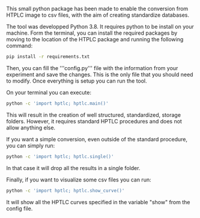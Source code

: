 This small python package has been made to enable the conversion from HTPLC image to csv files, with the aim of creating standardize databases.

The tool was developped Python 3.8. It requires python to be install on your machine.
Form the terminal, you can install the required packages by moving to the location of the HTPLC package and running the following command:

```sh
pip install -r requirements.txt
```

Then, you can fill the '''config.py''' file with the information from your experiment and save the changes. This is the only file that you should need to modify. Once everything is setup you can run the tool.


On your terminal you can execute:
```sh
python -c 'import hptlc; hptlc.main()'
```

This will result in the creation of well structured, standardized, storage folders. However, it requires standard HPTLC procedures and does not allow anything else. 


If you want a simple conversion, even outside of the standard procedure, you can simply run:
```sh
python -c 'import hptlc; hptlc.single()'
```

In that case it will drop all the results in a single folder.


Finally, if you want to visualize some csv files you can run:
```sh
python -c 'import hptlc; hptlc.show_curve()'
```

It will show all the HPTLC curves specified in the variable "show" from the config file.
